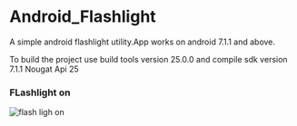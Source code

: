 # Android_Flashlight
A simple android flashlight utility.App works on android 7.1.1 and above.

To build the project use build tools version 25.0.0 and compile sdk version 7.1.1 Nougat Api 25

 ###  FLashlight on
 
 ![flash ligh on](https://user-images.githubusercontent.com/17122386/49538140-cb788680-f8db-11e8-9100-dbae905cc2ca.png)


